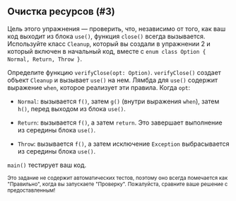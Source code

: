 ## Очистка ресурсов (#3)

Цель этого упражнения — проверить, что, независимо от того, как ваш код выходит из блока `use()`, функция `close()` всегда вызывается. Используйте класс `Cleanup`, который вы создали в упражнении 2 и который включен в начальный код, вместе с `enum class Option { Normal, Return, Throw }`.

Определите функцию `verifyClose(opt: Option)`. `verifyClose()` создает объект `Cleanup` и вызывает `use()` на нем. Лямбда для `use()` содержит выражение `when`, которое реализует эти правила. Когда `opt`:

- `Normal`: вызывается `f()`, затем `g()` (внутри выражения `when`), затем `h()`, перед выходом из блока `use()`.

- `Return`: вызывается `f()`, а затем `return`. Это завершает выполнение из середины блока `use()`.

- `Throw`: вызывается `f()`, а затем исключение `Exception` выбрасывается из середины блока `use()`.

`main()` тестирует ваш код.

<sub> Это задание не содержит автоматических тестов, поэтому оно всегда помечается как "Правильно", когда вы запускаете "Проверку". Пожалуйста, сравните ваше решение с предоставленным! </sub>